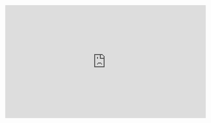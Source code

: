 <iframe src="https://commons.wikimedia.org/wiki/File:%E6%B9%AF%E8%B1%86%E8%85%90---2022-01-09.webm?embedplayer=yes" width="640" height="360" frameborder="0" ></iframe>
